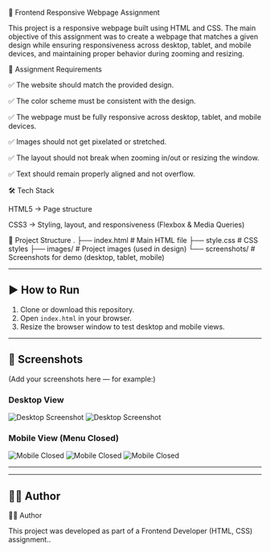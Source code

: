📌 Frontend Responsive Webpage Assignment

This project is a responsive webpage built using HTML and CSS.
The main objective of this assignment was to create a webpage that matches a given design while ensuring responsiveness across desktop, tablet, and mobile devices, and maintaining proper behavior during zooming and resizing.

🎯 Assignment Requirements

✅ The website should match the provided design.

✅ The color scheme must be consistent with the design.

✅ The webpage must be fully responsive across desktop, tablet, and mobile devices.

✅ Images should not get pixelated or stretched.

✅ The layout should not break when zooming in/out or resizing the window.

✅ Text should remain properly aligned and not overflow.

🛠️ Tech Stack

HTML5 → Page structure

CSS3 → Styling, layout, and responsiveness (Flexbox & Media Queries)

📂 Project Structure
.
├── index.html # Main HTML file
├── style.css # CSS styles
├── images/ # Project images (used in design)
└── screenshots/ # Screenshots for demo (desktop, tablet, mobile)

---

## ▶️ How to Run

1. Clone or download this repository.
2. Open `index.html` in your browser.
3. Resize the browser window to test desktop and mobile views.

---

## 📸 Screenshots

(Add your screenshots here — for example:)

### Desktop View

![Desktop Screenshot](./images/screenshots/s1.png)
![Desktop Screenshot](./images/screenshots/s2.png)

### Mobile View (Menu Closed)

![Mobile Closed](./images/screenshots/Mobile/s1.jpg)
![Mobile Closed](./images/screenshots/Mobile/s2.jpg)
![Mobile Closed](./images/screenshots/Mobile/s3.jpg)

---

---

## 👨‍💻 Author

👨‍💻 Author

This project was developed as part of a Frontend Developer (HTML, CSS) assignment..

